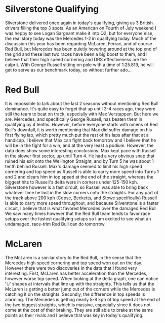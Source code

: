 # Silverstone Qualifying 
Silverstone delivered once again in today's qualifying, giving us 3 British drivers filling the top 3 spots. As an American on Fourth of July weekend I was heppy to see Logan Sargeant make it into Q2, 
but for everyone else, the real story today was the Mercedes 1-2 in qualifying today. Much of the discussion this year has been regarding McLaren, Ferrari, and of course Red Bull, but Mercedes has been quietly 
hovering around at the top end of the grid and these last two races have been a big boost to them, and I believe that their high speed cornering and DRS effectiveness are the culprit. With George Russell sitting on pole with a time of 1:25.819, he will get to serve as our benchmark today, so
without further ado...
# Red Bull
It is impossible to talk about the last 2 seasons without mentioning Red Bull dominance. It's quite easy to forget that up until 3-4 races ago, they were still the team to beat on track, especially with Max Verstappen. 
But here we are. Mercedes, and specifically George Russell, has beaten them in qualifying by 4 tenths. However, before everyone starts with omens of Red Bull's downfall, it is worth mentioning that Max did suffer damage
on his first flying lap, which pretty much put the rest of his laps after that at a handicap. I believe that Max can fight back tomorrow and I believe that he will be in the fight for a win, and at the very least a podium. 
However, the data does show some interesting conclusions. Max kept pace with Russell in the slower first sector, up until Turn 4. He had a very obvious snap that ruined his exit onto the Wellington Straight, and by Turn 5 
he was about 1 tenth behind Russell. Max's damage seemed to limit his high speed cornering and top speed as Russell is able to carry more speed into Turns 1 and 2 and clears him in top speed at the end of the straight, 
whereas the biggest hits to Russell's delta were in corners under 125-150 kph. Silverstone however is a fast circuit, so Russell was able to bring back whatever time he lost in the slow corners onto the straights. 
For any part of the track above 200 kph (Copse, Becketts, and Stowe specifically) Russell is able to carry more speed throughout, and because Silverstone is a faster circuit, I believe that is what favored Mercedes 
over the damaged Red Bull. We saw many times however that the Red Bull team tends to favor race setups over the fastest qualifying setups so I am excited to see what an undamaged, race-trim Red Bull can do tomorrow.
# McLaren
The McLaren is a similar story to the Red Bull, in the sense that the Mercedes high speed cornering and top speed won out on the day. However there were two discoveries in the data that I found very interesting. First,
McLaren has better acceleration than the Mercedes, however worse top speed. When looking at the delta graph, one can notice 'U' shapes at intervals that line up with the straights. This tells us that the McLaren is getting
a better jump out of the corners while the Mercedes is catching it on the straights. Secondly, the difference in top speeds is alarming. The Mercedes is getting nearly 5-8 kph of top speed at the end of the two biggest straights, 
which is massive, especially since it does not come at the cost of their braking. They are still able to brake at the same points as their rivals and I believe that was key in today's qualifying. 
